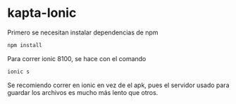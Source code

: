 # kapta-Ionic
Primero se necesitan instalar dependencias de npm 

```javascript
npm install
```

Para correr ionic 8100, se hace con el comando

```javascript
ionic s
```
Se recomiendo correr en ionic en vez de el apk, pues el servidor usado para guardar los archivos es mucho más lento que otros.
